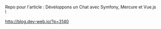 Repo pour l'article : Développons un Chat avec Symfony, Mercure et Vue.js !

http://blog.dev-web.io/?p=3140